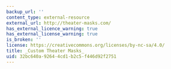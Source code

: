 ```yaml
---
backup_url: ''
content_type: external-resource
external_url: http://theater-masks.com/
has_external_licence_warning: true
has_external_license_warning: true
is_broken: ''
license: https://creativecommons.org/licenses/by-nc-sa/4.0/
title: _Custom Theater Masks_
uid: 32bc640a-9264-4cd1-b2c5-f446d92f2751
---
```


